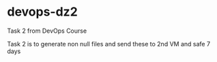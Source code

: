 # devops-dz2
Task 2 from DevOps Course

Task 2 is to generate non null files and send these to 2nd VM and safe 7 days